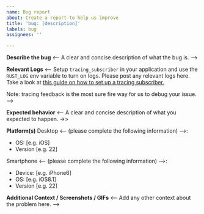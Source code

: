 ```yaml
---
name: Bug report
about: Create a report to help us improve
title: 'bug: [description]'
labels: bug
assignees: ''

---
```


**Describe the bug**
<-- A clear and concise description of what the bug is. -->

**Relevant Logs**
<-- Setup `tracing_subscriber` in your application and use the `RUST_LOG` env variable to turn on logs. Please post any relevant logs here. Take a look at [this guide on how to set up a tracing subscriber.](https://tokio.rs/tokio/topics/tracing#subscribing-to-traces)

Note: tracing feedback is the most sure fire way for us to debug your issue. -->

**Expected behavior**
<-- A clear and concise description of what you expected to happen. ->>

**Platform(s)**
Desktop <-- (please complete the following information) -->:
 - OS: [e.g. iOS]
 - Version [e.g. 22]

Smartphone <-- (please complete the following information) -->:
 - Device: [e.g. iPhone6]
 - OS: [e.g. iOS8.1]
 - Version [e.g. 22]

**Additional Context / Screenshots / GIFs**
<-- Add any other context about the problem here. -->
